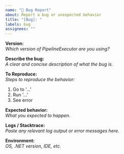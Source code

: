 ```yaml
---
name: "🐞 Bug Report"
about: Report a bug or unexpected behavior
title: "[Bug]: "
labels: bug
assignees: ""
---
```


**Version:**  
_Which version of PipelineExecutor are you using?_  

**Describe the bug:**  
_A clear and concise description of what the bug is._  

**To Reproduce:**  
_Steps to reproduce the behavior:_  
1. Go to '...'  
2. Run '...'  
3. See error  

**Expected behavior:**  
_What you expected to happen._  

**Logs / Stacktrace:**  
_Paste any relevant log output or error messages here._  

**Environment:**  
_OS, .NET version, IDE, etc._  
